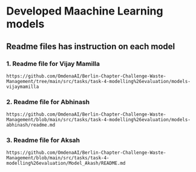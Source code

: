 # Developed Maachine Learning models 

## Readme files has instruction on each model


    
### 1. Readme file for Vijay Mamilla

	https://github.com/OmdenaAI/Berlin-Chapter-Challenge-Waste-Management/tree/main/src/tasks/task-4-modelling%26evaluation/models-vijaymamilla

### 2. Readme file for Abhinash

	https://github.com/OmdenaAI/Berlin-Chapter-Challenge-Waste-Management/blob/main/src/tasks/task-4-modelling%26evaluation/models-abhinash/readme.md

### 3. Readme file for Aksah

  


	https://github.com/OmdenaAI/Berlin-Chapter-Challenge-Waste-Management/blob/main/src/tasks/task-4-modelling%26evaluation/Model_Akash/README.md
